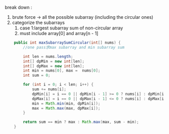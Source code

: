 
break down :

1. brute force -> all the possible subarray (including the circular ones)
2. categorize the subarrays
   1. case 1:largest subarray sum of non-circular array
   2. must include array[0] and array[n - 1]



```java
    public int maxSubarraySumCircular(int[] nums) {
        //one pass求max subarray and min subarray sum

        int len = nums.length;
        int[] dpMin = new int[len];
        int[] dpMax = new int[len];
        int min = nums[0], max =  nums[0];
        int sum = 0;

        for (int i = 0; i < len; i++) {
            sum += nums[i];
            dpMin[i] = i == 0 || dpMin[i - 1] >= 0 ? nums[i] : dpMin[i - 1] + nums[i];
            dpMax[i] = i == 0 || dpMax[i - 1] <= 0 ? nums[i] : dpMax[i - 1] + nums[i];
            min = Math.min(min, dpMin[i]);
            max = Math.max(max, dpMax[i]);
        }

        return sum == min ? max : Math.max(max, sum - min);
    }
```